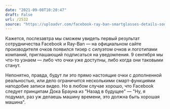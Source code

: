 ```yaml
---
date: "2021-09-08T10:20:47"
draft: False
url: /2532
source: "https://uploadvr.com/facebook-ray-ban-smartglasses-details-soon/"
---
```


Кажется, послезавтра мы сможем увидеть первый результат сотрудничества Facebook и Ray-Ban — на официальном сайте производителя очков появился тизер с силуэтом очков и логотипами компаний, приглашающий подписаться на уведомления. 9 сентября мы что-то узнаем — либо что очки уже доступны, либо когда они таковыми станут.

Непонятно, правда, будут ли это прямо настоящие очки с дополненной реальностью, или дело ограничится несколькими смарт-функциями наподобие записи видео. Но в любом случае хорошо, что Facebook следует принципам Дока Брауна из "Назад в будущее" — "Ну, я подумал, раз уж делаешь машину времени, это должна быть хорошая машина".
